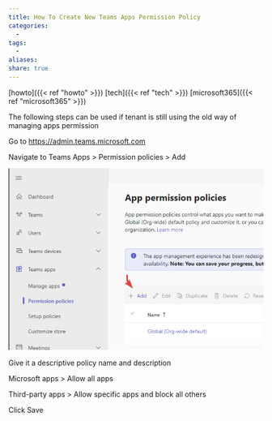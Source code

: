 ```yaml
---
title: How To Create New Teams Apps Permission Policy
categories:
  - 
tags:
  - 
aliases: 
share: true
---
```


[howto]({{< ref "howto" >}}) [tech]({{< ref "tech" >}}) [microsoft365]({{< ref "microsoft365" >}})

The following steps can be used if tenant is still using the old way of managing apps permission

Go to https://admin.teams.microsoft.com

Navigate to Teams Apps > Permission policies > Add

![teams-app-permission-policies.png](/images/teams-app-permission-policies.png)

Give it a descriptive policy name and description

Microsoft apps > Allow all apps

Third-party apps > Allow specific apps and block all others

Click Save
